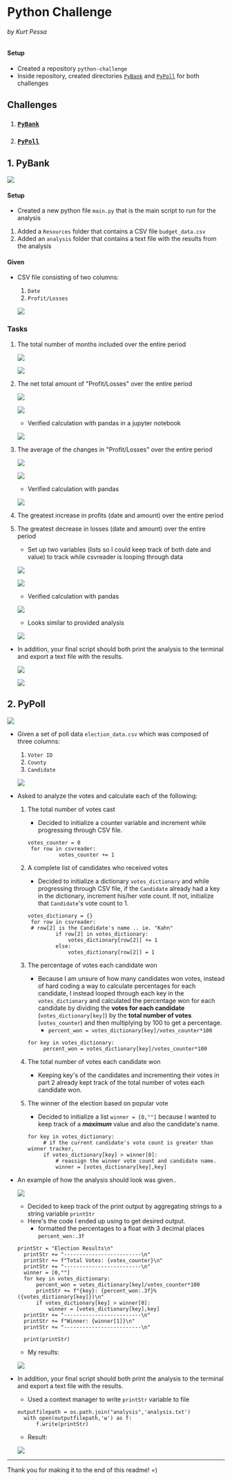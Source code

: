  # Python Challenge
###### by Kurt Pessa

#### Setup
* Created a repository `python-challenge`
* Inside repository, created directories [`PyBank`](#pybank) and [`PyPoll`](#pypoll) for both challenges

## Challenges
1. ### [`PyBank`](#pybank)
2. ### [`PyPoll`](#pypoll) 


## 1. PyBank <a name="pybank"></a>

![](Images/pybank.png)

#### Setup
* Created a new python file `main.py` that is the main script to run for the analysis
1. Added a `Resources` folder that contains a CSV file `budget_data.csv`
2. Added an `analysis` folder that contains a text file with the results from the analysis

#### Given
* CSV file consisting of two columns:
	1. `Date`
	2. `Profit/Losses`

	![](Images/budget_data.png) 

### Tasks
1. The total number of months included over the entire period

	![](Images/num_months.png)

	![](Images/num_months_output2.png)

2. The net total amount of "Profit/Losses" over the entire period

	![](Images/total.png)

	![](Images/total_output.png)

	* Verified calculation with pandas in a jupyter notebook

	![](Images/sum_pandas.png)

3. The average of the changes in "Profit/Losses" over the entire period

	![](Images/average.png)

	![](Images/average_output.png)
	
	* Verified calculation with pandas
	
	![](Images/average_pandas.png)

4. The greatest increase in profits (date and amount) over the entire period
5. The greatest decrease in losses (date and amount) over the entire period	
	* Set up two variables (lists so I could keep track of both date and value) to track while csvreader is looping through data
	
	![](Images/greatestincrease.png)

	![](Images/output.png)

	* Verified calculation with pandas
	
	![](Images/output_pandas.png)	

	* Looks similar to provided analysis
	
	![](Images/sample_analysis.png)

* In addition, your final script should both print the analysis to the terminal and export a text file with the results.

	![](Images/write.png)

	![](Images/file_output.png)

## 2. PyPoll <a name="pypoll"></a>

![](Images/pypoll.png)

* Given a set of poll data `election_data.csv` which was composed of three columns:
	1. `Voter ID`
	2. `County`
	3. `Candidate`

	![](Images/election_data.png)

* Asked to analyze the votes and calculate each of the following:
	1. The total number of votes cast
		* Decided to initialize a counter variable and increment while progressing through CSV file.

		<pre><code>votes_counter = 0 
		for row in csvreader:
	    		 votes_counter += 1</code></pre>

	2. A complete list of candidates who received votes
		* Decided to initialize a dictionary `votes_dictionary` and while progressing through CSV file, if the `Candidate` already had a key in the dictionary, increment his/her vote count.  If not, initialize that `Candidate`'s vote count to 1.

		<pre><code>votes_dictionary = {}
		for row in csvreader:
		# row[2] is the Candidate's name .. ie. "Kahn"
		        if row[2] in votes_dictionary:
		            votes_dictionary[row[2]] += 1
		        else:
		            votes_dictionary[row[2]] = 1</code></pre>
		
	3. The percentage of votes each candidate won
		* Because I am unsure of how many candidates won votes, instead of hard coding a way to calculate percentages for each candidate, I instead looped through each key in the `votes_dictionary` and calculated the percentage won for each candidate by dividing the **votes for each candidate** (`votes_dictionary[key]`) by the **total number of votes** (`votes_counter`) and then multiplying by 100 to get a percentage. 
			* `percent_won = votes_dictionary[key]/votes_counter*100`
	
		<pre><code>for key in votes_dictionary:
			percent_won = votes_dictionary[key]/votes_counter*100 </code></pre>

	4. The total number of votes each candidate won
		* Keeping key's of the candidates and incrementing their votes in part 2 already kept track of the total number of votes each candidate won.

	5. The winner of the election based on popular vote
		* Decided to initialize a list `winner = [0,""]` because I wanted to keep track of a ***maximum*** value and also the candidate's name.

		<pre><code>for key in votes_dictionary:
			# if the current candidate's vote count is greater than winner tracker,
			if votes_dictionary[key] > winner[0]:	
				# reassign the winner vote count and candidate name.
				winner = [votes_dictionary[key],key]</code></pre>

* An example of how the analysis should look was given..

	![](Images/example.png)

	* Decided to keep track of the print output by aggregating strings to a string variable `printStr`
	* Here's the code I ended up using to get desired output.
		* formatted the percentages to a float with 3 decimal places `percent_won:.3f`
	
	<pre><code>printStr = "Election Results\n"
    printStr += "-------------------------\n"
    printStr += f"Total Votes: {votes_counter}\n"
    printStr += "-------------------------\n"
    winner = [0,""]
    for key in votes_dictionary:
        percent_won = votes_dictionary[key]/votes_counter*100
        printStr += f"{key}: {percent_won:.3f}% ({votes_dictionary[key]})\n"
        if votes_dictionary[key] > winner[0]:
            winner = [votes_dictionary[key],key]
    printStr += "-------------------------\n"
    printStr += f"Winner: {winner[1]}\n"
    printStr += "-------------------------\n"
	
	print(printStr)</code></pre>

	* My results:

	![](Images/results.png)

* In addition, your final script should both print the analysis to the terminal and export a text file with the results.
	* Used a context manager to write `printStr` variable to file
	
	<pre><code>outputfilepath = os.path.join("analysis",'analysis.txt')
	with open(outputfilepath,'w') as f:
	    f.write(printStr)</code></pre>

	* Result:
	
	![](Images/pypoll_text.png)

-----------
Thank you for making it to the end of this readme! =)